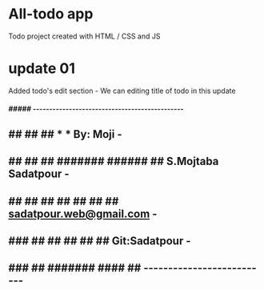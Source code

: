 # All-todo app

Todo project created with HTML / CSS and JS   

# update 01

Added todo's edit section - We can editing title of todo in this update



#####     #####  ----------------------------------------------
## ##     ## ##              *    *  By: Moji                 - 
##  ##   ##  ##  #######  ###### ##  S.Mojtaba Sadatpour      -
##   ## ##   ##  ##   ##    ##   ##  sadatpour.web@gmail.com  -
##    ###    ##  ##   ##    ##   ##  Git:Sadatpour            - 
##    ###    ##  #######  ####   ##  -------------------------- 
